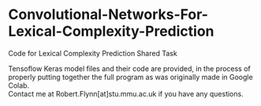 # Convolutional-Networks-For-Lexical-Complexity-Prediction
Code for Lexical Complexity Prediction Shared Task 

Tensoflow Keras model files and their code are provided, in the process of properly putting together the full program as was originally made in Google Colab. <br />
Contact me at Robert.Flynn[at]stu.mmu.ac.uk if you have any questions.
